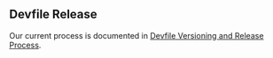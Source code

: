 ## Devfile Release

Our current process is documented in 
[Devfile Versioning and Release Process](docs/proposals/versioning-and-release.md).  